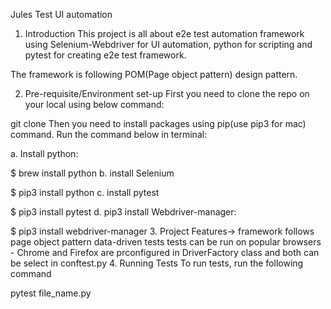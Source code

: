Jules Test UI automation
1. Introduction
This project is all about e2e test automation framework  using Selenium-Webdriver for UI automation, python for scripting and pytest for creating e2e test framework.

The framework is following POM(Page object pattern) design pattern.

2. Pre-requisite/Environment set-up
First you need to clone the repo on your local using below command:

git clone 
Then you need to install packages using pip(use pip3 for mac) command. Run the command below in terminal:

a. Install python:

$ brew install python
b. install Selenium

$ pip3 install python
c. install pytest

$ pip3 install pytest
d. pip3 install Webdriver-manager:

$ pip3 install webdriver-manager
3. Project Features->
framework follows page object pattern
data-driven tests
tests can be run on popular browsers - Chrome and Firefox are prconfigured in DriverFactory class and both can be select in conftest.py
4. Running Tests
To run tests, run the following command

  pytest file_name.py
